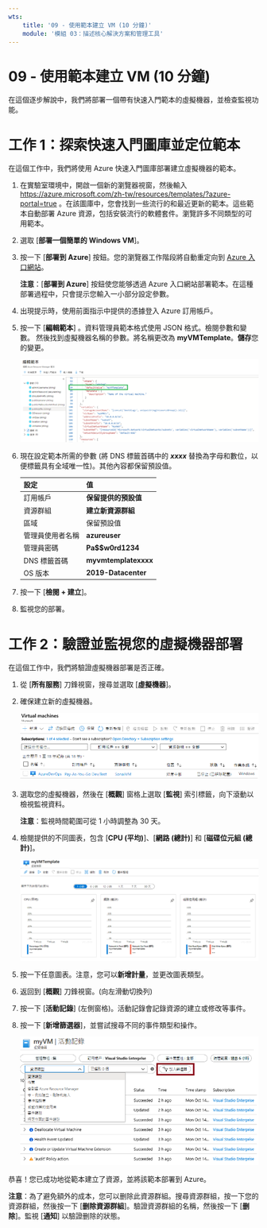 ```yaml
---
wts:
    title: '09 - 使用範本建立 VM (10 分鐘)'
    module: '模組 03：描述核心解決方案和管理工具'
---
```

# 09 - 使用範本建立 VM (10 分鐘)

在這個逐步解說中，我們將部署一個帶有快速入門範本的虛擬機器，並檢查監視功能。

# 工作 1：探索快速入門圖庫並定位範本 

在這個工作中，我們將使用 Azure 快速入門圖庫部署建立虛擬機器的範本。 

1. 在實驗室環境中，開啟一個新的瀏覽器視窗，然後輸入 https://azure.microsoft.com/zh-tw/resources/templates/?azure-portal=true 。在該圖庫中，您會找到一些流行的和最近更新的範本。這些範本自動部署 Azure 資源，包括安裝流行的軟體套件。瀏覽許多不同類型的可用範本。

3. 選取 [**部署一個簡單的 Windows VM**]。

4. 按一下 [**部署到 Azure**] 按鈕。您的瀏覽器工作階段將自動重定向到 [Azure 入口網站](http://portal.azure.com/)。

    **注意**：[**部署到 Azure**] 按鈕使您能够透過 Azure 入口網站部署範本。在這種部署過程中，只會提示您輸入一小部分設定參數。 

5. 出現提示時，使用前面指示中提供的憑據登入 Azure 訂用帳戶。

6. 按一下 [**編輯範本**] 。資料管理員範本格式使用 JSON 格式。檢閱參數和變數。  然後找到虛擬機器名稱的參數。將名稱更改為 **myVMTemplate**。**儲存**您的變更。 

    ![醒目提示 VM 名稱變更的範本的螢幕擷取畫面。](../images/0901.png)

7. 現在設定範本所需的參數 (將 DNS 標籤首碼中的 ***xxxx*** 替換為字母和數位，以便標籤具有全域唯一性)。其他內容都保留預設值。 

    | 設定| 值|
    |----|----|
    | 訂用帳戶 | **保留提供的預設值**|
    | 資源群組 | **建立新資源群組** |
    | 區域 | 保留預設值 |
    | 管理員使用者名稱 | **azureuser** |
    | 管理員密碼 | **Pa$$w0rd1234** |
    | DNS 標籤首碼 | **myvmtemplatexxxx** |
    | OS 版本 | **2019-Datacenter** |


9. 按一下 [**檢閱 + 建立**]。

10. 監視您的部署。 

# 工作 2：驗證並監視您的虛擬機器部署

在這個工作中，我們將驗證虛擬機器部署是否正確。 

1. 從 [**所有服務**] 刀鋒視窗，搜尋並選取 [**虛擬機器**]。

2. 確保建立新的虛擬機器。 

    ![虛擬機器頁面的螢幕擷取畫面。新的 VM 將顯示並執行。](../images/0902.png)

3. 選取您的虛擬機器，然後在 [**概觀**] 窗格上選取 [**監視**] 索引標籤，向下滾動以檢視監視資料。

    **注意**：監視時間範圍可從 1 小時調整為 30 天。

4. 檢閱提供的不同圖表，包含 [**CPU (平均)**]、[**網路 (總計)**] 和 [**磁碟位元組 (總計)**]。 

    ![虛擬機器監視頁面的螢幕擷取畫面。](../images/0903.png)

5. 按一下任意圖表。注意，您可以**新增計量**，並更改圖表類型。

6. 返回到 [**概觀**] 刀鋒視窗。(向左滑動切換列)
7. 按一下 [**活動記錄**] (左側窗格)。活動記錄會記錄資源的建立或修改等事件。 

8. 按一下 [**新增篩選器**]，並嘗試搜尋不同的事件類型和操作。 

    ![已選取事件類型的 [新增篩選器] 頁面的螢幕擷取畫面。](../images/0904.png)

恭喜！您已成功地從範本建立了資源，並將該範本部署到 Azure。

**注意**：為了避免額外的成本，您可以删除此資源群組。搜尋資源群組，按一下您的資源群組，然後按一下 [**删除資源群組**]。驗證資源群組的名稱，然後按一下 [**删除**]。監視 [**通知**] 以驗證删除的狀態。
